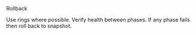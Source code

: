 
Rollback

Use rings where possible.
Verify health between phases.
If any phase fails then roll back to snapshot.


